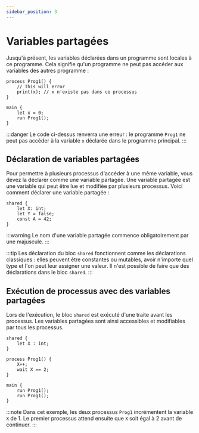 ```yaml
---
sidebar_position: 3
---
```



# Variables partagées

Jusqu'à présent, les variables déclarées dans un programme sont locales à ce programme. Cela signifie qu'un programme ne peut pas accéder aux variables des autres programme :

```althread
process Prog1() {
    // This will error
    print(x); // x n'existe pas dans ce processus
}

main {
    let x = 0;
    run Prog1();
}
```
:::danger
Le code ci-dessus renverra une erreur : le programme `Prog1` ne peut pas accéder à la variable `x` déclarée dans le programme principal.
:::


## Déclaration de variables partagées

Pour permettre à plusieurs processus d'accéder à une même variable, vous devez la déclarer comme une variable partagée. Une variable partagée est une variable qui peut être lue et modifiée par plusieurs processus. Voici comment déclarer une variable partagée :

```althread
shared {
    let X: int;
    let Y = false;
    const A = 42;
}
```

:::warning
Le nom d'une variable partagée commence obligatoirement par une majuscule.
:::

:::tip
Les déclaration du bloc `shared` fonctionnent comme les déclarations classiques : elles peuvent être constantes ou mutables, avoir n'importe quel type et l'on peut leur assigner une valeur. 
Il n'est possible de faire que des déclarations dans le bloc `shared`.
:::


## Exécution de processus avec des variables partagées

Lors de l'exécution, le bloc `shared` est exécuté d'une traite avant les processus. Les variables partagées sont ainsi accessibles et modifiables par tous les processus.

```althread
shared {
    let X : int;
}

process Prog1() {
    X++;
    wait X == 2;
}

main {
    run Prog1();
    run Prog1();
}
```

:::note
Dans cet exemple, les deux processus `Prog1` incrémentent la variable `X` de 1. Le premier processus attend ensuite que `X` soit égal à 2 avant de continuer.
:::